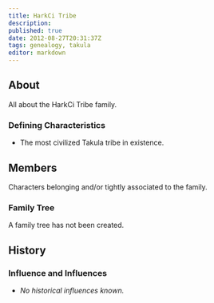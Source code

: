 ```yaml
---
title: HarkCi Tribe
description:
published: true
date: 2012-08-27T20:31:37Z
tags: genealogy, takula
editor: markdown
---
```


## About

All about the HarkCi Tribe family.

### Defining Characteristics

- The most civilized Takula tribe in existence.

## Members

Characters belonging and/or tightly associated to the family.

### Family Tree

A family tree has not been created.

## History

### Influence and Influences

- *No historical influences known.*